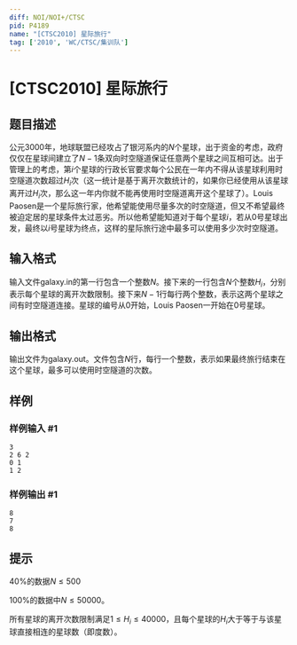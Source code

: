 ```yaml
---
diff: NOI/NOI+/CTSC
pid: P4189
name: "[CTSC2010] 星际旅行"
tag: ['2010', 'WC/CTSC/集训队']
---
```

# [CTSC2010] 星际旅行
## 题目描述

公元$3000$年，地球联盟已经攻占了银河系内的$N$个星球，出于资金的考虑，政府仅仅在星球间建立了$N-1$条双向时空隧道保证任意两个星球之间互相可达。出于管理上的考虑，第$i$个星球的行政长官要求每个公民在一年内不得从该星球利用时空隧道次数超过$H_i$次（这一统计是基于离开次数统计的，如果你已经使用从该星球离开过$H_i$次，那么这一年内你就不能再使用时空隧道离开这个星球了）。Louis Paosen是一个星际旅行家，他希望能使用尽量多次的时空隧道，但又不希望最终被迫定居的星球条件太过恶劣。所以他希望能知道对于每个星球$i$，若从$0$号星球出发，最终以$i$号星球为终点，这样的星际旅行途中最多可以使用多少次时空隧道。

## 输入格式

输入文件galaxy.in的第一行包含一个整数$N$。接下来的一行包含$N$个整数$H_i$，分别表示每个星球的离开次数限制。接下来$N-1$行每行两个整数，表示这两个星球之间有时空隧道连接。星球的编号从$0$开始，Louis Paosen一开始在$0$号星球。

## 输出格式

输出文件为galaxy.out。文件包含$N$行，每行一个整数，表示如果最终旅行结束在这个星球，最多可以使用时空隧道的次数。

## 样例

### 样例输入 #1
```
3
2 6 2
0 1
1 2

```
### 样例输出 #1
```
8
7
8

```
## 提示

$40 \%$的数据$N \leq 500$

$100 \%$的数据中$N \leq 50000$。

所有星球的离开次数限制满足$1 \leq H_i \leq 40000$，且每个星球的$H_i$大于等于与该星球直接相连的星球数（即度数）。


